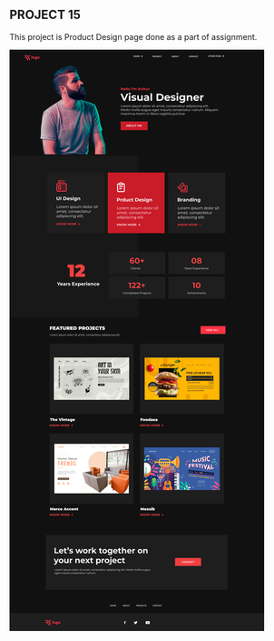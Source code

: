 ## PROJECT 15

This project is Product Design page done as a part of assignment.

![Project 01 Image](./15.png)
